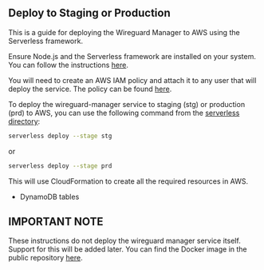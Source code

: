 ## Deploy to Staging or Production
This is a guide for deploying the Wireguard Manager to AWS using the Serverless framework.

Ensure Node.js and the Serverless framework are installed on your system. You can follow the instructions [here](SETUP.md).

You will need to create an AWS IAM policy and attach it to any user that will deploy the service.  The policy can be found
[here](aws_policy.json).

To deploy the wireguard-manager service to staging (stg) or production (prd) to AWS, you can use the following command from 
the [serverless directory](https://github.com/NinjaSomething/wireguard-manager/tree/master/serverless):

```bash
serverless deploy --stage stg
```
or
```bash
serverless deploy --stage prd
```

This will use CloudFormation to create all the required resources in AWS.
* DynamoDB tables

## IMPORTANT NOTE
These instructions do not deploy the wireguard manager service itself.  Support for this will be added later.  You can find the 
Docker image in the public repository [here](https://gallery.ecr.aws/g0d6f2g5/wireguard-manager).
